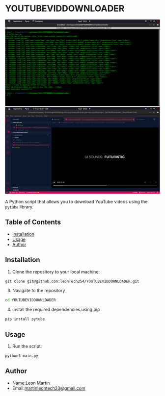 # YOUTUBEVIDDOWNLOADER
![Project Image](./screenshots/results.png)
![Project Image](./screenshots/results2.png)


A Python script that allows you to download YouTube videos using the `pytube` library.


## Table of Contents
- [Installation](#installation)
- [Usage](#usage)
- [Author](#Author)


## Installation

1. Clone the repository to your local machine:
```bash
git clone git@github.com:leonTech254/YOUTUBEVIDDOWNLOADER.git
```
3. Navigate to the repository
```bash
cd YOUTUBEVIDDOWNLOADER
```
4. Install the required dependencies using pip
```bash
pip install pytube
```

## Usage
1. Run the script:

```bash
python3 main.py
```

## Author

- Name:Leon Martin
- Email:martinleontech23@gmail.com


